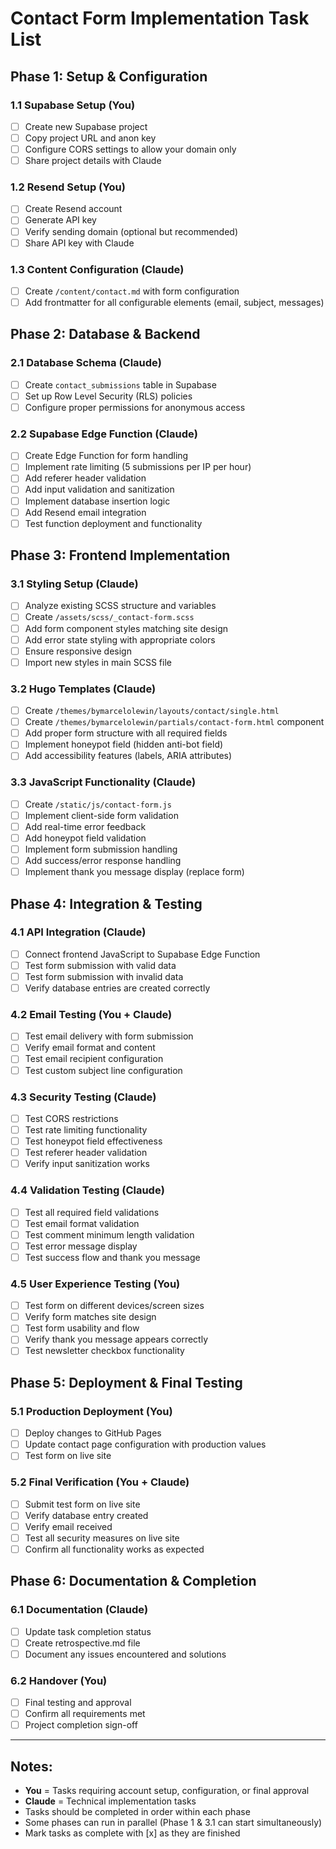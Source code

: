 # Contact Form Implementation Task List

## Phase 1: Setup & Configuration

### 1.1 Supabase Setup (You)
- [ ] Create new Supabase project
- [ ] Copy project URL and anon key
- [ ] Configure CORS settings to allow your domain only
- [ ] Share project details with Claude

### 1.2 Resend Setup (You)  
- [ ] Create Resend account
- [ ] Generate API key
- [ ] Verify sending domain (optional but recommended)
- [ ] Share API key with Claude

### 1.3 Content Configuration (Claude)
- [ ] Create `/content/contact.md` with form configuration
- [ ] Add frontmatter for all configurable elements (email, subject, messages)

## Phase 2: Database & Backend

### 2.1 Database Schema (Claude)
- [ ] Create `contact_submissions` table in Supabase
- [ ] Set up Row Level Security (RLS) policies
- [ ] Configure proper permissions for anonymous access

### 2.2 Supabase Edge Function (Claude)
- [ ] Create Edge Function for form handling
- [ ] Implement rate limiting (5 submissions per IP per hour)
- [ ] Add referer header validation
- [ ] Add input validation and sanitization
- [ ] Implement database insertion logic
- [ ] Add Resend email integration
- [ ] Test function deployment and functionality

## Phase 3: Frontend Implementation

### 3.1 Styling Setup (Claude)
- [ ] Analyze existing SCSS structure and variables
- [ ] Create `/assets/scss/_contact-form.scss`
- [ ] Add form component styles matching site design
- [ ] Add error state styling with appropriate colors
- [ ] Ensure responsive design
- [ ] Import new styles in main SCSS file

### 3.2 Hugo Templates (Claude)
- [ ] Create `/themes/bymarcelolewin/layouts/contact/single.html`
- [ ] Create `/themes/bymarcelolewin/partials/contact-form.html` component
- [ ] Add proper form structure with all required fields
- [ ] Implement honeypot field (hidden anti-bot field)
- [ ] Add accessibility features (labels, ARIA attributes)

### 3.3 JavaScript Functionality (Claude)
- [ ] Create `/static/js/contact-form.js`
- [ ] Implement client-side form validation
- [ ] Add real-time error feedback
- [ ] Add honeypot field validation
- [ ] Implement form submission handling
- [ ] Add success/error response handling
- [ ] Implement thank you message display (replace form)

## Phase 4: Integration & Testing

### 4.1 API Integration (Claude)
- [ ] Connect frontend JavaScript to Supabase Edge Function
- [ ] Test form submission with valid data
- [ ] Test form submission with invalid data
- [ ] Verify database entries are created correctly

### 4.2 Email Testing (You + Claude)
- [ ] Test email delivery with form submission
- [ ] Verify email format and content
- [ ] Test email recipient configuration
- [ ] Test custom subject line configuration

### 4.3 Security Testing (Claude)
- [ ] Test CORS restrictions
- [ ] Test rate limiting functionality
- [ ] Test honeypot field effectiveness
- [ ] Test referer header validation
- [ ] Verify input sanitization works

### 4.4 Validation Testing (Claude)
- [ ] Test all required field validations
- [ ] Test email format validation
- [ ] Test comment minimum length validation
- [ ] Test error message display
- [ ] Test success flow and thank you message

### 4.5 User Experience Testing (You)
- [ ] Test form on different devices/screen sizes
- [ ] Verify form matches site design
- [ ] Test form usability and flow
- [ ] Verify thank you message appears correctly
- [ ] Test newsletter checkbox functionality

## Phase 5: Deployment & Final Testing

### 5.1 Production Deployment (You)
- [ ] Deploy changes to GitHub Pages
- [ ] Update contact page configuration with production values
- [ ] Test form on live site

### 5.2 Final Verification (You + Claude)
- [ ] Submit test form on live site
- [ ] Verify database entry created
- [ ] Verify email received
- [ ] Test all security measures on live site
- [ ] Confirm all functionality works as expected

## Phase 6: Documentation & Completion

### 6.1 Documentation (Claude)
- [ ] Update task completion status
- [ ] Create retrospective.md file
- [ ] Document any issues encountered and solutions

### 6.2 Handover (You)
- [ ] Final testing and approval
- [ ] Confirm all requirements met
- [ ] Project completion sign-off

---

## Notes:
- **You** = Tasks requiring account setup, configuration, or final approval
- **Claude** = Technical implementation tasks
- Tasks should be completed in order within each phase
- Some phases can run in parallel (Phase 1 & 3.1 can start simultaneously)
- Mark tasks as complete with [x] as they are finished